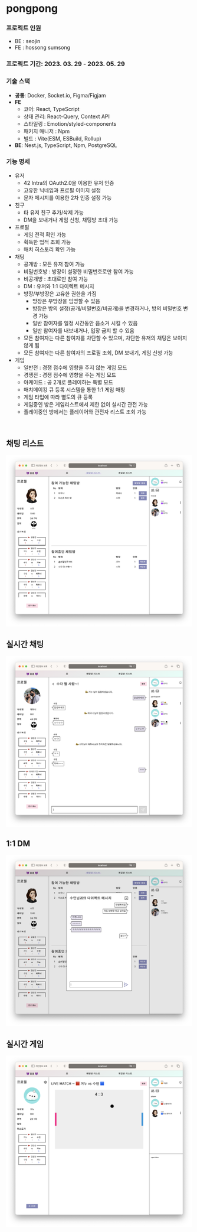 # pongpong

### 프로젝트 인원
* BE : seojin
* FE : hossong sumsong

### 프로젝트 기간: 2023. 03. 29 - 2023. 05. 29

### 기술 스택
* **공통**: Docker, Socket.io, Figma/Figjam
* **FE**
  * 코어: React, TypeScript
  * 상태 관리: React-Query, Context API
  * 스타일링 : Emotion/styled-components
  * 패키지 매니저 : Npm
  * 빌드 : Vite(ESM, ESBuild, Rollup)
* **BE**: Nest.js, TypeScript, Npm, PostgreSQL

### 기능 명세
* 유저
  * 42 Intra의 OAuth2.0을 이용한 유저 인증
  * 고유한 닉네임과 프로필 이미지 설정
  * 문자 메시지를 이용한 2차 인증 설정 가능
* 친구
  * 타 유저 친구 추가/삭제 가능
  * DM을 보내거나 게임 신청, 채팅방 초대 가능
* 프로필
  * 게임 전적 확인 가능
  * 획득한 업적 조회 가능
  * 매치 히스토리 확인 가능
* 채팅
  * 공개방 : 모든 유저 참여 가능
  * 비밀번호방 : 방장이 설정한 비밀번호로만 참여 가능
  * 비공개방 : 초대로만 참여 가능
  * DM : 유저와 1:1 다이렉트 메시지
  * 방장/부방장은 고유한 권한을 가짐
    * 방장은 부방장을 임명할 수 있음
    * 방장은 방의 설정(공개/비밀번호/비공개)을 변경하거나, 방의 비밀번호 변경 가능
    * 일반 참여자를 일정 시간동안 음소거 시킬 수 있음
    * 일반 참여자를 내보내거나, 입장 금지 할 수 있음
  * 모든 참여자는 다른 참여자를 차단할 수 있으며, 차단한 유저의 채팅은 보이지 않게 됨
  * 모든 참여자는 다른 참여자의 프로필 조회, DM 보내기, 게임 신청 가능
* 게임
  * 일반전 : 경쟁 점수에 영향을 주지 않는 게임 모드
  * 경쟁전 : 경쟁 점수에 영향을 주는 게임 모드
  * 아케이드 : 공 2개로 플레이하는 특별 모드
  * 매치메이킹 큐 등록 시스템을 통한 1:1 게임 매칭
  * 게임 타입에 따라 별도의 큐 등록
  * 게임중인 방은 게임리스트에서 제한 없이 실시간 관전 가능
  * 플레이중인 방에서는 플레이어와 관전자 리스트 조회 가능

<br />

## 채팅 리스트
![chatlist](.github/readme/chatlist.png)

## 실시간 채팅
![chatroom](.github/readme/chatroom.png)

## 1:1 DM
![modal_dm](.github/readme/modal_dm.png)

## 실시간 게임
![gameroom](.github/readme/gameroom.png)
